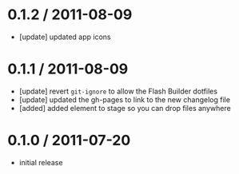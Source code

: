
0.1.2 / 2011-08-09 
==================
* [update]  updated app icons

0.1.1 / 2011-08-09 
==================
* [update]  revert `git-ignore` to allow the Flash Builder dotfiles
* [update]  updated the gh-pages to link to the new changelog file
* [added]   added element to stage so you can drop files anywhere

0.1.0 / 2011-07-20 
==================
* initial release

